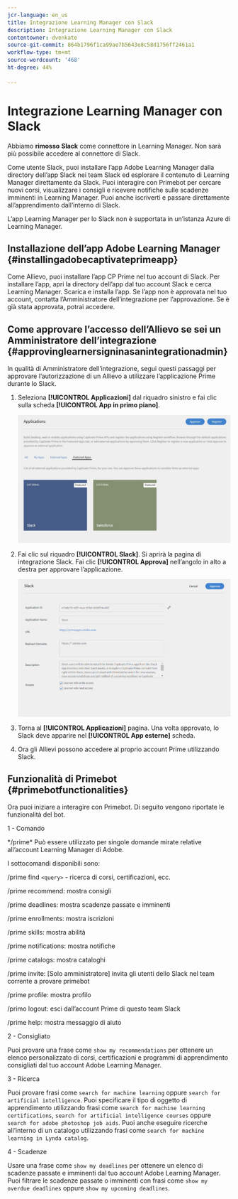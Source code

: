 ```yaml
---
jcr-language: en_us
title: Integrazione Learning Manager con Slack
description: Integrazione Learning Manager con Slack
contentowner: dvenkate
source-git-commit: 864b1796f1ca99ae7b5643e8c58d1756ff2461a1
workflow-type: tm+mt
source-wordcount: '468'
ht-degree: 44%

---
```




# Integrazione Learning Manager con Slack

Abbiamo **rimosso** **Slack** come connettore in Learning Manager. Non sarà più possibile accedere al connettore di Slack.

Come utente Slack, puoi installare l’app Adobe Learning Manager dalla directory dell’app Slack nei team Slack ed esplorare il contenuto di Learning Manager direttamente da Slack. Puoi interagire con Primebot per cercare nuovi corsi, visualizzare i consigli e ricevere notifiche sulle scadenze imminenti in Learning Manager. Puoi anche iscriverti e passare direttamente all’apprendimento dall’interno di Slack.

L’app Learning Manager per lo Slack non è supportata in un’istanza Azure di Learning Manager.

## Installazione dell’app Adobe Learning Manager {#installingadobecaptivateprimeapp}

Come Allievo, puoi installare l’app CP Prime nel tuo account di Slack. Per installare l’app, apri la directory dell’app dal tuo account Slack e cerca Learning Manager. Scarica e installa l’app. Se l’app non è approvata nel tuo account, contatta l’Amministratore dell’integrazione per l’approvazione. Se è già stata approvata, potrai accedere.

## Come approvare l’accesso dell’Allievo se sei un Amministratore dell’integrazione {#approvinglearnersigninasanintegrationadmin}

In qualità di Amministratore dell’integrazione, segui questi passaggi per approvare l’autorizzazione di un Allievo a utilizzare l’applicazione Prime durante lo Slack.

1. Seleziona **[!UICONTROL Applicazioni]** dal riquadro sinistro e fai clic sulla scheda **[!UICONTROL App in primo piano]**.

   ![](assets/featuredapps.jpg)

1. Fai clic sul riquadro **[!UICONTROL Slack]**. Si aprirà la pagina di integrazione Slack. Fai clic **[!UICONTROL Approva]** nell’angolo in alto a destra per approvare l’applicazione.

   ![](assets/approval.png)

1. Torna al **[!UICONTROL Applicazioni]** pagina. Una volta approvato, lo Slack deve apparire nel **[!UICONTROL App esterne]** scheda.
1. Ora gli Allievi possono accedere al proprio account Prime utilizzando Slack.

## Funzionalità di Primebot {#primebotfunctionalities}

Ora puoi iniziare a interagire con Primebot. Di seguito vengono riportate le funzionalità del bot.

1 - Comando

&#42;/prime&#42; Può essere utilizzato per singole domande mirate relative all’account Learning Manager di Adobe.

I sottocomandi disponibili sono:

/prime find `<query>` - ricerca di corsi, certificazioni, ecc.

/prime recommend: mostra consigli

/prime deadlines: mostra scadenze passate e imminenti

/prime enrollments: mostra iscrizioni

/prime skills: mostra abilità

/prime notifications: mostra notifiche

/prime catalogs: mostra cataloghi

/prime invite: [Solo amministratore] invita gli utenti dello Slack nel team corrente a provare primebot

/prime profile: mostra profilo

/primo logout: esci dall’account Prime di questo team Slack

/prime help: mostra messaggio di aiuto

2 - Consigliato

Puoi provare una frase come `show my recommendations` per ottenere un elenco personalizzato di corsi, certificazioni e programmi di apprendimento consigliati dal tuo account Adobe Learning Manager.

3 - Ricerca

Puoi provare frasi come `search for machine learning` oppure `search for artificial intelligence`. Puoi specificare il tipo di oggetto di apprendimento utilizzando frasi come `search for machine learning certifications`, `search for artificial intelligence courses` oppure `search for adobe photoshop job aids`. Puoi anche eseguire ricerche all’interno di un catalogo utilizzando frasi come `search for machine learning in Lynda catalog`.

4 - Scadenze

Usare una frase come `show my deadlines` per ottenere un elenco di scadenze passate e imminenti dal tuo account Adobe Learning Manager. Puoi filtrare le scadenze passate o imminenti con frasi come `show my overdue deadlines` oppure `show my upcoming deadlines`.
